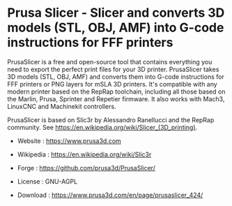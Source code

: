 # Prusa Slicer - Slicer and converts 3D models (STL, OBJ, AMF) into G-code instructions for FFF printers

PrusaSlicer is a free and open-source tool that contains everything you
need to export the perfect print files for your 3D printer. 
PrusaSlicer takes 3D models (STL, OBJ, AMF) and converts them into G-code
instructions for FFF printers or PNG layers for mSLA 3D printers. It's
compatible with any modern printer based on the RepRap toolchain, including all
those based on the Marlin, Prusa, Sprinter and Repetier firmware. It also works
with Mach3, LinuxCNC and Machinekit controllers.

PrusaSlicer is based on Slic3r by Alessandro Ranellucci and the RepRap community.
See https://en.wikipedia.org/wiki/Slicer_(3D_printing).

* Website : https://www.prusa3d.com
* Wikipedia : https://en.wikipedia.org/wiki/Slic3r
* Forge : https://github.com/prusa3d/PrusaSlicer/
* License : GNU-AGPL

* Download : https://www.prusa3d.com/en/page/prusaslicer_424/
